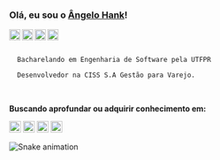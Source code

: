   ### Olá, eu sou o [Ângelo Hank](https://www.linkedin.com/in/angelohank/)!
  
  <a href="https://intagram.com/angelohank">
    <img src="http://mairacuryteam.com.br/wp-content/uploads/2019/05/logo-instagram-png-fundo-transparente13-1.png" width="20px" align="left" alt="instagram | angelo hank">
  </a>
  <a href="https://twitter.com/angeloohank">
    <img src="https://logodownload.org/wp-content/uploads/2014/09/twitter-logo-6.png" width="20px" align="left" alt="twitter | angelo hank">
  </a>
  <a href="https://www.linkedin.com/in/angelohank/">
    <img src="https://raw.githubusercontent.com/brunobertolini/brunobertolini/master/assets/linkedin.svg" align="left" width="20px" alt="linkedin | angelo hank">
  </a>
  <a href="https://t.me/angelohank">
    <img src="https://raw.githubusercontent.com/brunobertolini/brunobertolini/master/assets/telegram.svg" align="left" width="20px" alt="telegram | angelo hank">
  </a>
  <br>
  <br>
  
```
  Bacharelando em Engenharia de Software pela UTFPR
```
```
  Desenvolvedor na CISS S.A Gestão para Varejo.
```
<br>

**Buscando aprofundar ou adquirir conhecimento em:**

  <code><img height="21" src="https://upload.wikimedia.org/wikipedia/commons/thumb/3/38/HTML5_Badge.svg/1024px-HTML5_Badge.svg.png"></code>
  <code><img height="21" src="https://cdn.iconscout.com/icon/free/png-256/css3-9-1175237.png"></code>
  <code><img height="21" src="https://iconape.com/wp-content/files/ez/353342/svg/javascript-seeklogo.com.svg"></code>
  <code><img height="21" src="https://angular.io/assets/images/logos/angular/angular.svg"></code>

![Snake animation](https://github.com/littleMen21/littleMen21/blob/output/github-contribution-grid-snake.svg)

